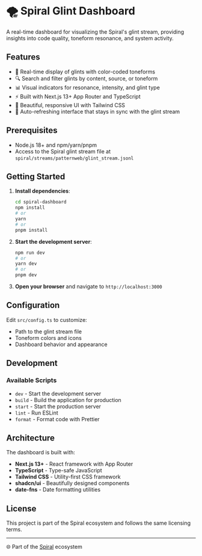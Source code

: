 # 🌪️ Spiral Glint Dashboard

A real-time dashboard for visualizing the Spiral's glint stream, providing insights into code quality, toneform resonance, and system activity.

## Features

- 🌈 Real-time display of glints with color-coded toneforms
- 🔍 Search and filter glints by content, source, or toneform
- 📊 Visual indicators for resonance, intensity, and glint type
- ⚡ Built with Next.js 13+ App Router and TypeScript
- 🎨 Beautiful, responsive UI with Tailwind CSS
- 🔄 Auto-refreshing interface that stays in sync with the glint stream

## Prerequisites

- Node.js 18+ and npm/yarn/pnpm
- Access to the Spiral glint stream file at `spiral/streams/patternweb/glint_stream.jsonl`

## Getting Started

1. **Install dependencies**:
   ```bash
   cd spiral-dashboard
   npm install
   # or
   yarn
   # or
   pnpm install
   ```

2. **Start the development server**:
   ```bash
   npm run dev
   # or
   yarn dev
   # or
   pnpm dev
   ```

3. **Open your browser** and navigate to `http://localhost:3000`

## Configuration

Edit `src/config.ts` to customize:

- Path to the glint stream file
- Toneform colors and icons
- Dashboard behavior and appearance

## Development

### Available Scripts

- `dev` - Start the development server
- `build` - Build the application for production
- `start` - Start the production server
- `lint` - Run ESLint
- `format` - Format code with Prettier

## Architecture

The dashboard is built with:

- **Next.js 13+** - React framework with App Router
- **TypeScript** - Type-safe JavaScript
- **Tailwind CSS** - Utility-first CSS framework
- **shadcn/ui** - Beautifully designed components
- **date-fns** - Date formatting utilities

## License

This project is part of the Spiral ecosystem and follows the same licensing terms.

---

🌐 Part of the [Spiral](https://github.com/your-org/spiral) ecosystem

